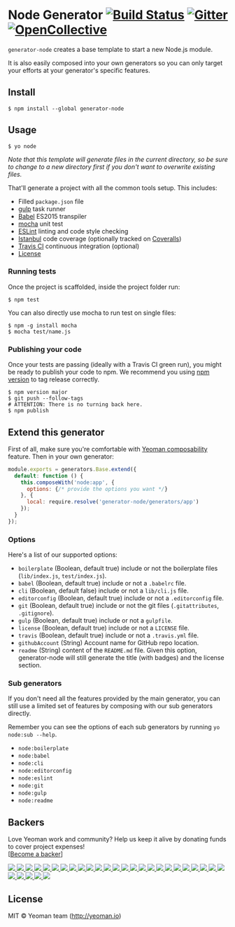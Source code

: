 # Node Generator [![Build Status](https://secure.travis-ci.org/yeoman/generator-node.svg?branch=master)](https://travis-ci.org/yeoman/generator-node) [![Gitter](https://img.shields.io/badge/Gitter-Join_the_Yeoman_chat_%E2%86%92-00d06f.svg)](https://gitter.im/yeoman/yeoman) [![OpenCollective](https://opencollective.com/yeoman/badge/backers.svg)](https://opencollective.com/yeoman#support)

`generator-node` creates a base template to start a new Node.js module.

It is also easily composed into your own generators so you can only target your efforts at your generator's specific features.


## Install

```
$ npm install --global generator-node
```


## Usage

```
$ yo node
```

*Note that this template will generate files in the current directory, so be sure to change to a new directory first if you don't want to overwrite existing files.*

That'll generate a project with all the common tools setup. This includes:

- Filled `package.json` file
- [gulp](http://gulpjs.com/) task runner
- [Babel](https://babeljs.io/) ES2015 transpiler
- [mocha](http://mochajs.org/) unit test
- [ESLint](http://eslint.org/) linting and code style checking
- [Istanbul](https://gotwarlost.github.io/istanbul/) code coverage (optionally tracked on [Coveralls](https://coveralls.io/))
- [Travis CI](https://travis-ci.org/) continuous integration (optional)
- [License](https://spdx.org/licenses/)


### Running tests

Once the project is scaffolded, inside the project folder run:

```
$ npm test
```

You can also directly use mocha to run test on single files:

```
$ npm -g install mocha
$ mocha test/name.js
```


### Publishing your code

Once your tests are passing (ideally with a Travis CI green run), you might be ready to publish your code to npm. We recommend you using [npm version](https://docs.npmjs.com/cli/version) to tag release correctly.

```
$ npm version major
$ git push --follow-tags
# ATTENTION: There is no turning back here.
$ npm publish
```


## Extend this generator

First of all, make sure you're comfortable with [Yeoman composability](http://yeoman.io/authoring/composability.html) feature. Then in your own generator:

```js
module.exports = generators.Base.extend({
  default: function () {
    this.composeWith('node:app', {
      options: {/* provide the options you want */}
    }, {
      local: require.resolve('generator-node/generators/app')
    });
  }
});
```


### Options

Here's a list of our supported options:

- `boilerplate` (Boolean, default true) include or not the boilerplate files (`lib/index.js`, `test/index.js`).
- `babel` (Boolean, default true) include or not a `.babelrc` file.
- `cli` (Boolean, default false) include or not a `lib/cli.js` file.
- `editorconfig` (Boolean, default true) include or not a `.editorconfig` file.
- `git` (Boolean, default true) include or not the git files (`.gitattributes`, `.gitignore`).
- `gulp` (Boolean, default true) include or not a `gulpfile`.
- `license` (Boolean, default true) include or not a `LICENSE` file.
- `travis` (Boolean, default true) include or not a `.travis.yml` file.
- `githubAccount` (String) Account name for GitHub repo location.
- `readme` (String) content of the `README.md` file. Given this option, generator-node will still generate the title (with badges) and the license section.


### Sub generators

If you don't need all the features provided by the main generator, you can still use a limited set of features by composing with our sub generators directly.

Remember you can see the options of each sub generators by running `yo node:sub --help`.

- `node:boilerplate`
- `node:babel`
- `node:cli`
- `node:editorconfig`
- `node:eslint`
- `node:git`
- `node:gulp`
- `node:readme`


## Backers
Love Yeoman work and community? Help us keep it alive by donating funds to cover project expenses! <br />
[[Become a backer](https://opencollective.com/yeoman#support)]

  <a href="https://opencollective.com/yeoman/backers/0/website" target="_blank">
    <img src="https://opencollective.com/yeoman/backers/0/avatar">
  </a>
  <a href="https://opencollective.com/yeoman/backers/1/website" target="_blank">
    <img src="https://opencollective.com/yeoman/backers/1/avatar">
  </a>
  <a href="https://opencollective.com/yeoman/backers/2/website" target="_blank">
    <img src="https://opencollective.com/yeoman/backers/2/avatar">
  </a>
  <a href="https://opencollective.com/yeoman/backers/3/website" target="_blank">
    <img src="https://opencollective.com/yeoman/backers/3/avatar">
  </a>
  <a href="https://opencollective.com/yeoman/backers/4/website" target="_blank">
    <img src="https://opencollective.com/yeoman/backers/4/avatar">
  </a>
  <a href="https://opencollective.com/yeoman/backers/5/website" target="_blank">
    <img src="https://opencollective.com/yeoman/backers/5/avatar">
  </a>
  <a href="https://opencollective.com/yeoman/backers/6/website" target="_blank">
    <img src="https://opencollective.com/yeoman/backers/6/avatar">
  </a>
  <a href="https://opencollective.com/yeoman/backers/7/website" target="_blank">
    <img src="https://opencollective.com/yeoman/backers/7/avatar">
  </a>
  <a href="https://opencollective.com/yeoman/backers/8/website" target="_blank">
    <img src="https://opencollective.com/yeoman/backers/8/avatar">
  </a>
  <a href="https://opencollective.com/yeoman/backers/9/website" target="_blank">
    <img src="https://opencollective.com/yeoman/backers/9/avatar">
  </a>
  <a href="https://opencollective.com/yeoman/backers/10/website" target="_blank">
    <img src="https://opencollective.com/yeoman/backers/10/avatar">
  </a>
  <a href="https://opencollective.com/yeoman/backers/11/website" target="_blank">
    <img src="https://opencollective.com/yeoman/backers/11/avatar">
  </a>
  <a href="https://opencollective.com/yeoman/backers/12/website" target="_blank">
    <img src="https://opencollective.com/yeoman/backers/12/avatar">
  </a>
  <a href="https://opencollective.com/yeoman/backers/13/website" target="_blank">
    <img src="https://opencollective.com/yeoman/backers/13/avatar">
  </a>
  <a href="https://opencollective.com/yeoman/backers/14/website" target="_blank">
    <img src="https://opencollective.com/yeoman/backers/14/avatar">
  </a>
  <a href="https://opencollective.com/yeoman/backers/15/website" target="_blank">
    <img src="https://opencollective.com/yeoman/backers/15/avatar">
  </a>
  <a href="https://opencollective.com/yeoman/backers/16/website" target="_blank">
    <img src="https://opencollective.com/yeoman/backers/16/avatar">
  </a>
  <a href="https://opencollective.com/yeoman/backers/17/website" target="_blank">
    <img src="https://opencollective.com/yeoman/backers/17/avatar">
  </a>
  <a href="https://opencollective.com/yeoman/backers/18/website" target="_blank">
    <img src="https://opencollective.com/yeoman/backers/18/avatar">
  </a>
  <a href="https://opencollective.com/yeoman/backers/19/website" target="_blank">
    <img src="https://opencollective.com/yeoman/backers/19/avatar">
  </a>
  <a href="https://opencollective.com/yeoman/backers/20/website" target="_blank">
    <img src="https://opencollective.com/yeoman/backers/20/avatar">
  </a>
  <a href="https://opencollective.com/yeoman/backers/21/website" target="_blank">
    <img src="https://opencollective.com/yeoman/backers/21/avatar">
  </a>
  <a href="https://opencollective.com/yeoman/backers/22/website" target="_blank">
    <img src="https://opencollective.com/yeoman/backers/22/avatar">
  </a>
  <a href="https://opencollective.com/yeoman/backers/23/website" target="_blank">
    <img src="https://opencollective.com/yeoman/backers/23/avatar">
  </a>
  <a href="https://opencollective.com/yeoman/backers/24/website" target="_blank">
    <img src="https://opencollective.com/yeoman/backers/24/avatar">
  </a>
  <a href="https://opencollective.com/yeoman/backers/25/website" target="_blank">
    <img src="https://opencollective.com/yeoman/backers/25/avatar">
  </a>
  <a href="https://opencollective.com/yeoman/backers/26/website" target="_blank">
    <img src="https://opencollective.com/yeoman/backers/26/avatar">
  </a>
  <a href="https://opencollective.com/yeoman/backers/27/website" target="_blank">
    <img src="https://opencollective.com/yeoman/backers/27/avatar">
  </a>
  <a href="https://opencollective.com/yeoman/backers/28/website" target="_blank">
    <img src="https://opencollective.com/yeoman/backers/28/avatar">
  </a>
  <a href="https://opencollective.com/yeoman/backers/29/website" target="_blank">
    <img src="https://opencollective.com/yeoman/backers/29/avatar">
  </a>

## License

MIT © Yeoman team (http://yeoman.io)
